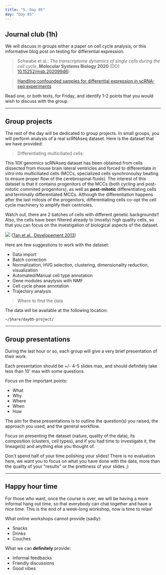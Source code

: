 ```yaml
---
title: "5. Day 05"
day: "Day 05"
---
```


## Journal club (1h)

We will discuss in groups either a paper on cell cycle analysis, or this informative blog post on testing for differential expression.

> Schwabe et al.: 
*The transcriptome dynamics of single cells during the cell cycle*, **Molecular Systems Biology 2020** (DOI: [10.15252/msb.20209946](https://doi.org/10.15252/msb.20209946))

> [Handling confounded samples for differential expression in scRNA-seq experiments](https://www.nxn.se/valent/2019/2/15/handling-confounded-samples-for-differential-expression-in-scrna-seq-experiments)

Read one, or both texts, for Friday, and identify 1-2 points that you would wish to discuss with the group.

---

## Group projects 

The rest of the day will be dedicated to group projects. In small groups, you will perform analysis of a real scRNAseq dataset. Here is the dataset that we have provided:

> Differentiating multiciliated cells: 

This 10X genomics scRNAseq dataset has been obtained from cells dissected from mouse brain lateral ventricles and forced to differentiate *in vitro* into multiciliated cells (MCCs, specialized cells synchronoulsy beating to ensure proper flow of the cerebrospinal fluids). The interest of this dataset is that it contains progenitors of the MCCs (both cycling and post-mitotic commited progenitors), as well as **post-mitotic** differentiating cells and terminally differentiated MCCs. Although the differentiation happens after the last mitosis of the progenitors, differentiating cells co-opt the cell cycle machinery to amplify their centrioles. 

Watch out, there are 2 batches of cells with different genetic backgrounds!! 
Also, the cells have been filtered already to (mostly) high quality cells, 
so that you can focus on the investigation of biological aspects of the dataset.

![](/{{<myPackageUrl>}}img/mcc.png)
([Tan et al., Developement 2013](https://doi.org/10.1242/dev.094102))

Here are few suggestions to work with the dataset:

- Data import
- Batch correction
- Normalization, HVG selection, clustering, dimensionality reduction, visualization
- Automated/Manual cell type annotation 
- Gene modules anaylysis with NMF
- Cell cycle phase annotation 
- Trajectory analysis

> Where to find the data 

The data will be available at the following location: 

```shell
~/Share/day05-project/
```

---

## Group presentations

During the last hour or so, each group will give a very brief presentation of their work. 

Each presentation should be +/- 4-5 slides max, and should definitely take less 
than 10' max with some questions. 

Focus on the important points: 

- What
- Why
- Where
- When
- How

The aim for these presentations is to outline the question(s) you raised, the approach you used, 
and the general workflow. 

Focus on presenting the dataset (nature, quality of the data), its composition (clusters, cell types), 
and if you had time to investigate it, the lineage(s) and anything else you thought of. 

Don't spend half of your time polishing your slides! There is no evaluation here, we want you to focus on 
what you have done with the data, more than the quality of your "results" or the prettiness of your slides ;) 

---

## Happy hour time 

For those who want, once the course is over, we will be having a more informal 
hang out time, so that everybody can chat together and have a nice time. 
This is the end of a week-long workshop, now is time to relax!

What online workshops cannot provide (sadly): 

- Snacks 
- Drinks 
- Couches 

What we can **definitely** provide: 

- Informal feedbacks
- Friendly discussions
- Good vibes